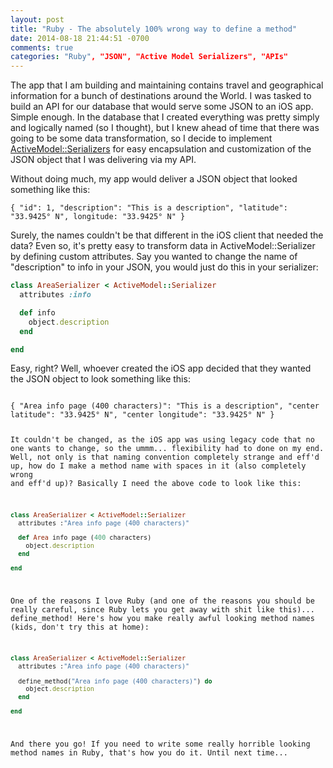 ```yaml
---
layout: post
title: "Ruby - The absolutely 100% wrong way to define a method"
date: 2014-08-18 21:44:51 -0700
comments: true
categories: "Ruby", "JSON", "Active Model Serializers", "APIs"
---
```


The app that I am building and maintaining contains travel and geographical information for a bunch of destinations around the World. I was tasked to build an API for our database that would serve some JSON to an iOS app. Simple enough. In the database that I created everything was pretty simply and logically named (so I thought), but I knew ahead of time that there was going to be some data transformation, so I decide to implement [ActiveModel::Serializers](https://github.com/rails-api/active_model_serializers) for easy encapsulation and customization of the JSON object that I was delivering via my API.

Without doing much, my app would deliver a JSON object that looked something like this:

<code>{ "id": 1, "description": "This is a description", "latitude": "33.9425° N", longitude: "33.9425° N" }</code>

Surely, the names couldn't be that different in the iOS client that needed the data? Even so, it's pretty easy to transform data in ActiveModel::Serializer by defining custom attributes. Say you wanted to change the name of "description" to info in your JSON, you would just do this in your serializer:
``` ruby
class AreaSerializer < ActiveModel::Serializer
  attributes :info

  def info
    object.description
  end

end
```
Easy, right? Well, whoever created the iOS app decided that they wanted the JSON object to look something like this:

<code>
{ "Area info page (400 characters)": "This is a description", "center latitude": "33.9425° N", "center longitude": "33.9425° N" }

It couldn't be changed, as the iOS app was using legacy code that no one wants to change, so the ummm... flexibility had to done on my end. Well, not only is that naming convention completely strange and eff'd up, how do I make a method name with spaces in it (also completely wrong and eff'd up)? Basically I need the above code to look like this:

``` ruby
class AreaSerializer < ActiveModel::Serializer
  attributes :"Area info page (400 characters)"

  def Area info page (400 characters)
    object.description
  end

end
```

One of the reasons I love Ruby (and one of the reasons you should be really careful, since Ruby lets you get away with shit like this)... define_method! Here's how you make really awful looking method names (kids, don't try this at home):

``` ruby
class AreaSerializer < ActiveModel::Serializer
  attributes :"Area info page (400 characters)"

  define_method("Area info page (400 characters)") do
    object.description
  end

end
```
And there you go! If you need to write some really horrible looking method names in Ruby, that's how you do it. Until next time...
